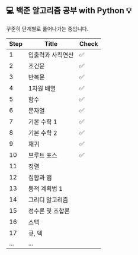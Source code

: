 ## 💻 백준 알고리즘 공부 with Python 💡 

꾸준히 단계별로 풀어나가는 중입니다.

| Step  | Title  |  Check  |
|---|---|---|
| 1  | 입출력과 사칙연산  | ✅ |
| 2  | 조건문  | ✅ |
| 3  | 반복문  | ✅ |
| 4  |  1차원 배열 | ✅ |
| 5  | 	함수  | ✅ |
| 6  | 	문자열  | ✅ |
| 7  | 	기본 수학 1  | ✅ |
| 8  | 	기본 수학 2  | ✅ |
| 9  | 	재귀  | ✅ |
| 10  |  	브루트 포스 | ✅ |
| 11  | 	정렬  |   |
| 12  | 	집합과 맵  |   |
| 13  |	동적 계획법 1  |   |
| 14  | 	그리디 알고리즘 |   |
| 15  | 	정수론 및 조합론  |   |
| 16  | 		스택  |   |
| 17  | 		큐, 덱  |   |
| ...  | 	... |   |
